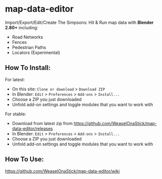 # map-data-editor
Import/Export/Edit/Create The Simpsons: Hit & Run map data with __Blender 2.80+__ including:
* Road Networks 
* Fences
* Pedestrian Paths
* Locators (Experimental)

## How To Install:
For latest:
 * On this site: `Clone or download` > `Download ZIP`
 * In Blender: `Edit` > `Preferences` > `Add-ons` > `Install...`
 * Choose a ZIP you just downloaded
 * Unfold add-on settings and toggle modules that you want to work with

For stable:
 * Download from latest zip from https://github.com/WeaselOnaStick/map-data-editor/releases
 * In Blender: `Edit` > `Preferences` > `Add-ons` > `Install...`
 * Choose a ZIP you just downloaded
 * Unfold add-on settings and toggle modules that you want to work with

## How To Use:
https://github.com/WeaselOnaStick/map-data-editor/wiki